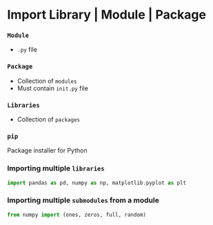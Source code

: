 # Import Library | Module | Package

### `Module`
- `.py` file

### `Package`
- Collection of `modules`
- Must contain `init.py` file

### `Libraries`
- Collection of `packages`

### `pip`
Package installer for Python

### Importing multiple `libraries`
```python
import pandas as pd, numpy as np, matplotlib.pyplot as plt
```

### Importing multiple `submodules` from a module
```python
from numpy import (ones, zeros, full, random)
```
